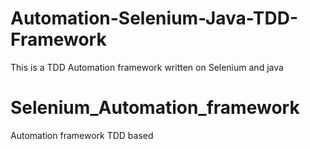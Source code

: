 # Automation-Selenium-Java-TDD-Framework
This is a TDD Automation framework written on Selenium and java

# Selenium_Automation_framework
 Automation framework TDD based 

